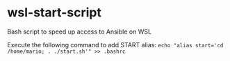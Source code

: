 # wsl-start-script

Bash script to speed up access to Ansible on WSL

Execute the following command to add START alias:
`echo "alias start='cd /home/mario; . ./start.sh'" >> .bashrc`